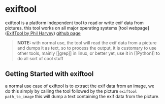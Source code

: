# exiftool
exiftool is a platform independent tool to read or write exif data from pictures.
this tool works on all major operating systems
[tool webpage]([ExifTool by Phil Harvey](https://exiftool.org/))
[github page](https://github.com/exiftool/exiftool)

>**NOTE:** with normal use, the tool will read the exif data from a picture and dumps it as text, so to process the output, it is customary to use other tools, mainly [[grep]] in linux, or better yet, use it in [[Python]] to do all sort of cool stuff

## Getting Started with exiftool
a normal use case of exiftool is to extract the exif data from an image, we do this simply by calling the tool followed by the picture
`exiftool path_to_image`
this will dump a text containing the exif data from the picture.

